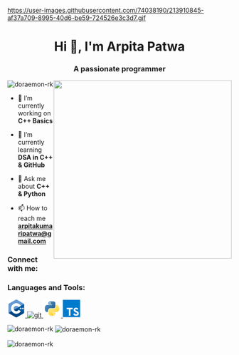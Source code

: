 https://user-images.githubusercontent.com/74038190/213910845-af37a709-8995-40d6-be59-724526e3c3d7.gif
<h1 align="center">Hi 👋, I'm Arpita Patwa</h1>
<h3 align="center">A passionate programmer </h3>
<img align="right" width="400" height="400" src="https://tenor.com/view/working-headphones-focus-gif-14663604.gif">
<p align="left"> <img src="https://komarev.com/ghpvc/?username=doraemon-rk&label=Profile%20views&color=0e75b6&style=flat" alt="doraemon-rk" /> </p>

- 🔭 I’m currently working on **C++ Basics**

- 🌱 I’m currently learning **DSA in C++ & GitHub**

- 💬 Ask me about **C++ & Python**

- 📫 How to reach me **arpitakumaripatwa@gmail.com**

<h3 align="left">Connect with me:</h3>
<p align="left">
</p>

<h3 align="left">Languages and Tools:</h3>
<p align="left"> <a href="https://www.w3schools.com/cpp/" target="_blank" rel="noreferrer"> <img src="https://raw.githubusercontent.com/devicons/devicon/master/icons/cplusplus/cplusplus-original.svg" alt="cplusplus" width="40" height="40"/> </a> <a href="https://git-scm.com/" target="_blank" rel="noreferrer"> <img src="https://www.vectorlogo.zone/logos/git-scm/git-scm-icon.svg" alt="git" width="40" height="40"/> </a> <a href="https://www.python.org" target="_blank" rel="noreferrer"> <img src="https://raw.githubusercontent.com/devicons/devicon/master/icons/python/python-original.svg" alt="python" width="40" height="40"/> </a> <a href="https://www.typescriptlang.org/" target="_blank" rel="noreferrer"> <img src="https://raw.githubusercontent.com/devicons/devicon/master/icons/typescript/typescript-original.svg" alt="typescript" width="40" height="40"/> </a> </p>

<p><img align="left" src="https://github-readme-stats.vercel.app/api/top-langs?username=doraemon-rk&show_icons=true&locale=en&layout=compact" alt="doraemon-rk" /></p>

<p>&nbsp;<img align="center" src="https://github-readme-stats.vercel.app/api?username=doraemon-rk&show_icons=true&locale=en" alt="doraemon-rk" /></p>

<p><img align="center" src="https://github-readme-streak-stats.herokuapp.com/?user=doraemon-rk&" alt="doraemon-rk" /></p>
